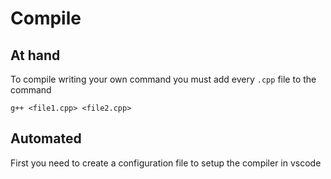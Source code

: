 # Compile

## At hand

To compile writing your own command you must add every `.cpp` file to the command

```console
g++ <file1.cpp> <file2.cpp>
```

## Automated

First you need to create a configuration file to setup the compiler in vscode
